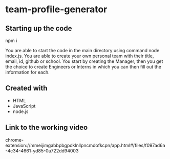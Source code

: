 # team-profile-generator

## Starting up the code

npm i

You are able to start the code in the main directory using command node index.js. You are able to create your own personal team with their title, email, id, github or school. You start by creating the Manager, then you get the choice to create Engineers or Interns in which you can then fill out the information for each. 

## Created with

* HTML
* JavaScript
* node.js

## Link to the working video

chrome-extension://mmeijimgabbpbgpdklnllpncmdofkcpn/app.html#/files/f097ad6a-4c34-4661-yd85-0a722dd94003

